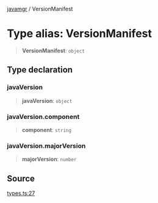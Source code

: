 [javamgr](../wiki/globals) / VersionManifest

# Type alias: VersionManifest

> **VersionManifest**: `object`

## Type declaration

### javaVersion

> **javaVersion**: `object`

### javaVersion.component

> **component**: `string`

### javaVersion.majorVersion

> **majorVersion**: `number`

## Source

[types.ts:27](https://github.com/HerozDotExe/javamgr/blob/8b8546c1052ba43594e5884a2f9ffabd4a23f655/src/types.ts#L27)
